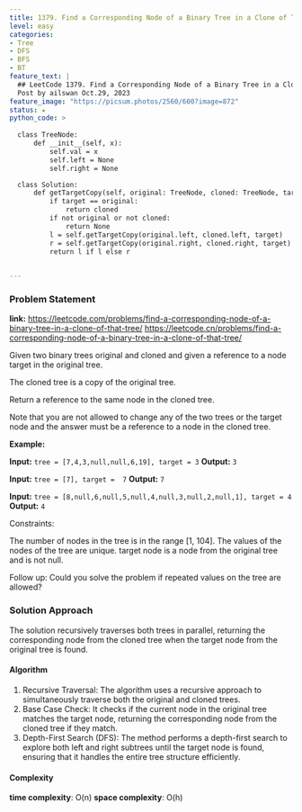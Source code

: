 ```yaml
---
title: 1379. Find a Corresponding Node of a Binary Tree in a Clone of That Tree
level: easy
categories:
- Tree
- DFS
- BFS
- BT
feature_text: |
  ## LeetCode 1379. Find a Corresponding Node of a Binary Tree in a Clone of That Tree
  Post by ailswan Oct.29, 2023
feature_image: "https://picsum.photos/2560/600?image=872"
status: ★
python_code: >
 
  class TreeNode:
      def __init__(self, x):
          self.val = x
          self.left = None
          self.right = None

  class Solution:
      def getTargetCopy(self, original: TreeNode, cloned: TreeNode, target: TreeNode) -> TreeNode:
          if target == original:
              return cloned
          if not original or not cloned:
              return None
          l = self.getTargetCopy(original.left, cloned.left, target)
          r = self.getTargetCopy(original.right, cloned.right, target)
          return l if l else r
      

---
```


### Problem Statement
**link:**
https://leetcode.com/problems/find-a-corresponding-node-of-a-binary-tree-in-a-clone-of-that-tree/
https://leetcode.cn/problems/find-a-corresponding-node-of-a-binary-tree-in-a-clone-of-that-tree/
 
Given two binary trees original and cloned and given a reference to a node target in the original tree.

The cloned tree is a copy of the original tree.

Return a reference to the same node in the cloned tree.

Note that you are not allowed to change any of the two trees or the target node and the answer must be a reference to a node in the cloned tree.


**Example:**

**Input:** `tree = [7,4,3,null,null,6,19], target = 3`
**Output:** `3`
 
**Input:** `tree = [7], target =  7`
**Output:** `7`
 
**Input:** `tree = [8,null,6,null,5,null,4,null,3,null,2,null,1], target = 4`
**Output:** `4`

Constraints:

The number of nodes in the tree is in the range [1, 104].
The values of the nodes of the tree are unique.
target node is a node from the original tree and is not null.
 

Follow up: Could you solve the problem if repeated values on the tree are allowed?

### Solution Approach
The solution recursively traverses both trees in parallel, returning the corresponding node from the cloned tree when the target node from the original tree is found.

#### Algorithm
1. Recursive Traversal: The algorithm uses a recursive approach to simultaneously traverse both the original and cloned trees.
2. Base Case Check: It checks if the current node in the original tree matches the target node, returning the corresponding node from the cloned tree if they match.
3. Depth-First Search (DFS): The method performs a depth-first search to explore both left and right subtrees until the target node is found, ensuring that it handles the entire tree structure efficiently.

#### Complexity
 **time complexity**: O(n)
 **space complexity**: O(h)